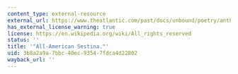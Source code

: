 ```yaml
---
content_type: external-resource
external_url: https://www.theatlantic.com/past/docs/unbound/poetry/antholog/mayers/sestina.htm
has_external_license_warning: true
license: https://en.wikipedia.org/wiki/All_rights_reserved
status: ''
title: '"All-American Sestina."'
uid: 3b8a2a9a-7bbc-40ec-9354-7fdca4d22802
wayback_url: ''
---
```

